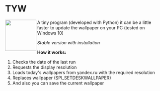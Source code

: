 # TYW 
<img align="left" width="100" height="100" src="https://encrypted-tbn0.gstatic.com/images?q=tbn:ANd9GcSQq150AWUFO42gO4wXpckFok7LKZvdbE1oKmM-e7-F72H8UaED">
A tiny program (developed with Python)
it can be a little faster to update the wallpaper on your PC (tested on Windows 10)

<i>Stable version with installation</i>




<b>How it works:</b>
1. Checks the date of the last run
2. Requests the display resolution
3. Loads today's wallpapers from yandex.ru with the required resolution
4. Replaces wallpaper (SPI_SETDESKWALLPAPER)
5. And also you can save the current wallpaper
